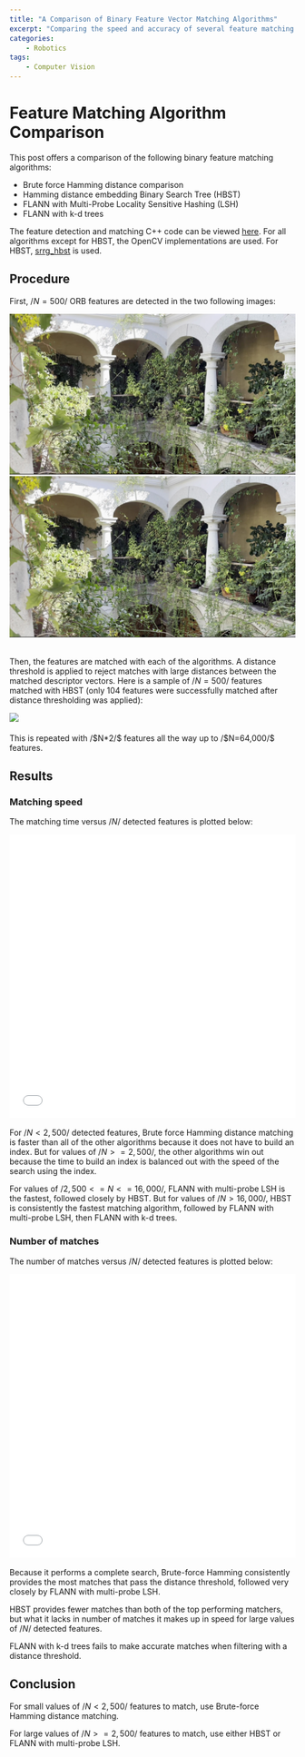 ```yaml
---
title: "A Comparison of Binary Feature Vector Matching Algorithms"
excerpt: "Comparing the speed and accuracy of several feature matching algorithms"
categories:
    - Robotics
tags:
    - Computer Vision
---
```


# Feature Matching Algorithm Comparison

This post offers a comparison of the following binary feature matching algorithms:
- Brute force Hamming distance comparison 
- Hamming distance embedding Binary Search Tree (HBST)
- FLANN with Multi-Probe Locality Sensitive Hashing (LSH)
- FLANN with k-d trees

The feature detection and matching C++ code can be viewed [here](https://github.com/alonzolopez/cv-exercises/blob/master/07_feature_detection_and_matching/02_ORB_matching/main.cpp).
For all algorithms except for HBST, the OpenCV implementations are used. 
For HBST, [srrg_hbst](https://gitlab.com/srrg-software/srrg_hbst) is used.

## Procedure

First, /$N=500/$ ORB features are detected in the two following images:

<div class="align-center">
    <img src="/assets/images/blog/feature_matching/1.jpg">
    <img src="/assets/images/blog/feature_matching/11.jpg">
</div>

<br>

Then, the features are matched with each of the algorithms. A distance threshold is applied to reject matches with large distances between the matched descriptor vectors. Here is a sample of /$N=500/$ features matched with HBST (only 104 features were successfully matched after distance thresholding was applied):

<div class="align-center">
    <img src="/assets/images/blog/feature_matching/hbst_matches500.png">
</div>

<br>
This is repeated with /$N*2/$ features all the way up to /$N=64,000/$ features.

## Results

### Matching speed

The matching time versus /$N/$ detected features is plotted below:

<div class="align-center">
    <iframe src="/assets/images/blog/feature_matching/time_vs_n_features.html" width="100%" height="500px" style="border: none;"></iframe>
</div>

For /$N<2,500/$ detected features, Brute force Hamming distance matching is faster than all of 
the other algorithms because it does not have to build an index.
But for values of /$N>=2,500/$, the other algorithms win out because the time to build an 
index is balanced out with the speed of the search using the index. 

For values of /$2,500<=N<=16,000/$, 
FLANN with multi-probe LSH is the fastest, followed closely by HBST.
But for values of /$N>16,000/$, HBST is consistently the fastest matching algorithm, followed by FLANN with multi-probe LSH, then FLANN with k-d trees.


### Number of matches

The number of matches versus /$N/$ detected features is plotted below:

<iframe src="/assets/images/blog/feature_matching/matches_vs_n_features.html" width="100%" height="500px" style="border: none;"></iframe>

Because it performs a complete search, Brute-force Hamming consistently provides the most matches that pass the distance threshold, 
followed very closely by FLANN with multi-probe LSH. 

HBST provides fewer matches than both of the top performing matchers, 
but what it lacks in number of matches it makes up in speed for large values of /$N/$ detected features. 

FLANN with k-d trees fails to make accurate matches when filtering with a distance threshold.

## Conclusion

For small values of /$N<2,500/$ features to match, use Brute-force Hamming distance matching.

For large values of /$N>=2,500/$ features to match, use either HBST or FLANN with multi-probe LSH.